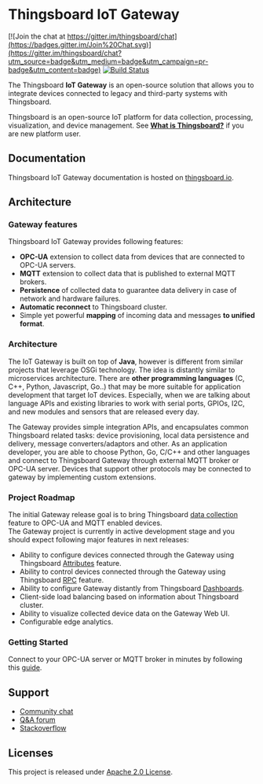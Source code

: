 # Thingsboard IoT Gateway
[![Join the chat at https://gitter.im/thingsboard/chat](https://badges.gitter.im/Join%20Chat.svg)](https://gitter.im/thingsboard/chat?utm_source=badge&utm_medium=badge&utm_campaign=pr-badge&utm_content=badge)
[![Build Status](https://travis-ci.org/thingsboard/thingsboard-gateway.svg?branch=master)](https://travis-ci.org/thingsboard/thingsboard-gateway)

The Thingsboard **IoT Gateway** is an open-source solution that allows you to integrate devices connected to legacy and third-party systems with Thingsboard.

Thingsboard is an open-source IoT platform for data collection, processing, visualization, and device management. See [**What is Thingsboard?**](https://thingsboard.io/docs/getting-started-guides/what-is-thingsboard/) if you are new platform user. 

## Documentation

Thingsboard IoT Gateway documentation is hosted on [thingsboard.io](https://thingsboard.io/docs/iot-gateway/).

## Architecture

### Gateway features

Thingsboard IoT Gateway provides following features:

 - **OPC-UA** extension to collect data from devices that are connected to OPC-UA servers.
 - **MQTT** extension to collect data that is published to external MQTT brokers.
 - **Persistence** of collected data to guarantee data delivery in case of network and hardware failures.
 - **Automatic reconnect** to Thingsboard cluster.
 - Simple yet powerful **mapping** of incoming data and messages **to unified format**.
  
### Architecture  

The IoT Gateway is built on top of **Java**, however is different from similar projects that leverage OSGi technology.
The idea is distantly similar to microservices architecture.
There are **other programming languages** (C, C++, Python, Javascript, Go..) that may be more suitable for application development that target IoT devices.
Especially, when we are talking about language APIs and existing libraries to work with serial ports, GPIOs, I2C, and new modules and sensors that are released every day. 

The Gateway provides simple integration APIs, and encapsulates common Thingsboard related tasks: device provisioning, local data persistence and delivery, message converters/adaptors and other.
As an application developer, you are able to choose Python, Go, C/C++ and other languages and connect to Thingsboard Gateway through external MQTT broker or OPC-UA server. 
Devices that support other protocols may be connected to gateway by implementing custom extensions.

### Project Roadmap

The initial Gateway release goal is to bring Thingsboard [data collection](/docs/user-guide/telemetry/) feature to OPC-UA and MQTT enabled devices.  
The Gateway project is currently in active development stage and you should expect following major features in next releases:

 - Ability to configure devices connected through the Gateway using Thingsboard [Attributes](/docs/user-guide/attributes) feature.
 - Ability to control devices connected through the Gateway using Thingsboard [RPC](/docs/user-guide/rpc/) feature.
 - Ability to configure Gateway distantly from Thingsboard [Dashboards](/docs/user-guide/visualization/).
 - Client-side load balancing based on information about Thingsboard cluster.
 - Ability to visualize collected device data on the Gateway Web UI. 
 - Configurable edge analytics.

### Getting Started

Connect to your OPC-UA server or MQTT broker in minutes by following this [guide](https://thingsboard.io/docs/iot-gateway/getting-started).

## Support

 - [Community chat](https://gitter.im/thingsboard/chat)
 - [Q&A forum](https://groups.google.com/forum/#!forum/thingsboard)
 - [Stackoverflow](http://stackoverflow.com/questions/tagged/thingsboard)

## Licenses

This project is released under [Apache 2.0 License](./LICENSE).

